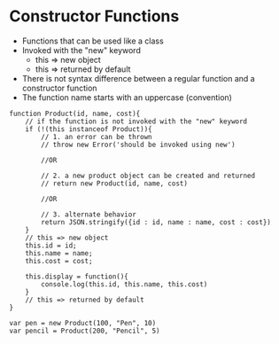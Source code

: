 # Constructor Functions
- Functions that can be used like a class
- Invoked with the "new" keyword
    - this => new object
    - this => returned by default
- There is not syntax difference between a regular function and a constructor function
- The function name starts with an uppercase (convention)

```
function Product(id, name, cost){
    // if the function is not invoked with the "new" keyword
    if (!(this instanceof Product)){
        // 1. an error can be thrown
        // throw new Error('should be invoked using new')

        //OR

        // 2. a new product object can be created and returned
        // return new Product(id, name, cost)

        //OR

        // 3. alternate behavior
        return JSON.stringify({id : id, name : name, cost : cost})
    }
    // this => new object
    this.id = id;
    this.name = name;
    this.cost = cost;

    this.display = function(){
        console.log(this.id, this.name, this.cost)
    }
    // this => returned by default
}

var pen = new Product(100, "Pen", 10)
var pencil = Product(200, "Pencil", 5)
```
